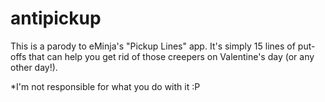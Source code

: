 antipickup
==========
This is a parody to eMinja's "Pickup Lines" app. It's simply 15 lines of put-offs that can help you get rid of those creepers on Valentine's day (or any other day!). 

*I'm not responsible for what you do with it :P
